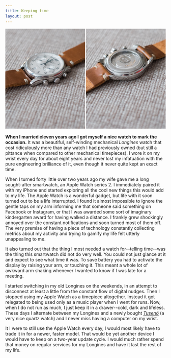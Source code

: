 ```yaml
---
title: Keeping time
layout: post
---
```


<img src="/assets/keeping-time.jpg">

**When I married eleven years ago I got myself a nice watch to mark the occasion.** It was a beautiful, self-winding mechanical *Longines* watch that cost ridiculously more than any watch I had previously owned (but still a pittance when compared to other mechanical timepieces). I wore it on my wrist every day for about eight years and never lost my infatuation with the pure engineering brilliance of it, even though it never quite kept an exact time.

When I turned forty little over two years ago my wife gave me a long sought-after smartwatch, an Apple Watch series 2. I immediately paired it with my iPhone and started exploring all the cool new things this would add to my life. The Apple Watch is a wonderful gadget, but life with it soon turned out to be a life interrupted. I found it almost impossible to ignore the gentle taps on my arm informing me that someone said something on Facebook or Instagram, or that I was awarded some sort of imaginary kindergarten award for having walked a distance. I frankly grew shockingly annoyed over the constant notifications and soon turned most of them off. The very premise of having a piece of technology constantly collecting metrics about my activity and trying to gamify my life felt utterly unappealing to me. 

It also turned out that the thing I most needed a watch for--telling time--was the thing this smartwatch did not do very well. You could not just glance at it and expect to see what time it was. To save battery you had to activate the display by raising your arm, or touching it. This meant a whole lot of awkward arm shaking whenever I wanted to know if I was late for a meeting.

I started switching in my old Longines on the weekends, in an attempt to disconnect at least a little from the constant flow of digital nudges. Then I stopped using my Apple Watch as a timepiece altogether. Instead it got relegated to being used only as a music player when I went for runs. Now, when I do not run as much, I just keep it in a drawer--cold, dark and lifeless. These days I alternate between my Longines and a newly bought *[Tusenö](https://tuseno.com/collections/first-42-collection/products/man-42-rosegold-black-brown-suede)* (a very nice quartz watch) and I never miss having a computer on my wrist.

It I were to still use the Apple Watch every day, I would most likely have to trade it in for a newer, faster model. That would be yet another device I would have to keep on a two-year update cycle. I would much rather spend that money on regular services for my Longines and have it last the rest of my life.